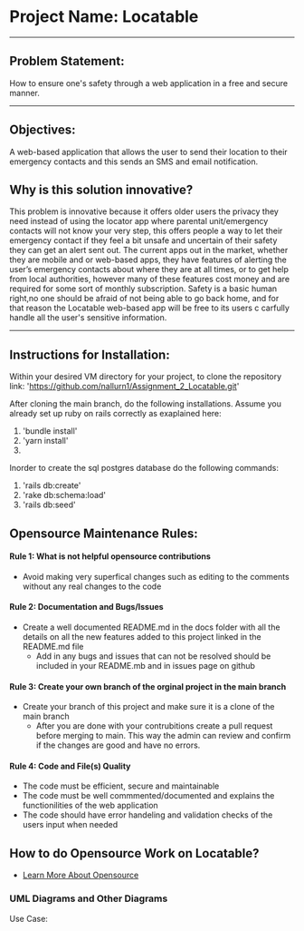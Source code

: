 # Project Name: Locatable

***

## Problem Statement:
How to ensure one's safety through a web application in a free and secure manner. 
***

## Objectives:
A web-based application that allows the user to send their location to their emergency contacts and this sends an SMS and email notification.

## Why is this solution innovative?

This problem is innovative because it offers older users the privacy they need instead of using the locator  app where parental unit/emergency contacts will not 
know your very step, this offers people a way to let their emergency contact if they feel a bit unsafe and uncertain of their safety they can get an alert sent out. 
The current apps out in the market, whether they are mobile and or web-based apps, they have features of alerting the user’s emergency contacts about where they 
are at all times, or to get help from local authorities, however many of these features cost money and are required for some sort of monthly subscription. Safety is 
a basic human right,no one should be afraid of not being able to go back home, and for that reason the Locatable web-based app will be free to its users c
carfully handle all the user's sensitive information.

***
## Instructions for Installation:
Within your desired VM directory for your project, to clone the repository link: 'https://github.com/nallurn1/Assignment_2_Locatable.git'

After cloning the main branch, do the following installations. Assume you already set up ruby on rails correctly as exaplained here:  
1) 'bundle install'
2) 'yarn install'
3) 

Inorder to create the sql postgres database do the following commands:
1) 'rails db:create'
2) 'rake db:schema:load'
3) 'rails db:seed'

## Opensource Maintenance Rules:
#### Rule 1: What is not helpful opensource contributions 
* Avoid making very superfical changes such as editing to the comments without any real changes to the code 

#### Rule 2: Documentation and Bugs/Issues 
* Create a well documented README.md in the docs folder with all the details on all the new features added to this project linked in the README.md file
    * Add in any bugs and issues that can not be resolved should be included in your README.mb and in issues page on github

#### Rule 3: Create your own branch of the orginal project in the main branch
* Create your branch of this project and make sure it is a clone of the main branch
   * After you are done with your contrubitions create a pull request before merging to main. This way the admin can review and confirm if the changes are good and      have no errors. 

#### Rule 4: Code and File(s) Quality
  * The code must be efficient, secure and maintainable
  * The code must be well commmented/documented and explains the functionilities of the web application
  * The code should have error handeling and validation checks of the users input when needed

## How to do Opensource Work on Locatable?
* [Learn More About Opensource](openSourceREADME.md)


### UML Diagrams and Other Diagrams 

Use Case:
